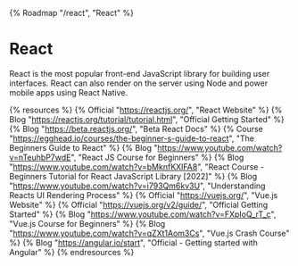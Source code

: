 {% Roadmap "/react", "React" %}

# React

React is the most popular front-end JavaScript library for building user interfaces. React can also render on the server using Node and power mobile apps using React Native.

{% resources %}
  {% Official "https://reactjs.org/", "React Website" %}
  {% Blog "https://reactjs.org/tutorial/tutorial.html", "Official Getting Started" %}
  {% Blog "https://beta.reactjs.org/", "Beta React Docs" %}
  {% Course "https://egghead.io/courses/the-beginner-s-guide-to-react", "The Beginners Guide to React" %}
  {% Blog "https://www.youtube.com/watch?v=nTeuhbP7wdE", "React JS Course for Beginners" %}
  {% Blog "https://www.youtube.com/watch?v=bMknfKXIFA8", "React Course - Beginners Tutorial for React JavaScript Library [2022]" %}
  {% Blog "https://www.youtube.com/watch?v=i793Qm6kv3U", "Understanding Reacts UI Rendering Process" %}
  {% Official "https://vuejs.org/", "Vue.js Website" %}
  {% Official "https://vuejs.org/v2/guide/", "Official Getting Started" %}
  {% Blog "https://www.youtube.com/watch?v=FXpIoQ_rT_c", "Vue.js Course for Beginners" %}
  {% Blog "https://www.youtube.com/watch?v=qZXt1Aom3Cs", "Vue.js Crash Course" %}
  {% Blog "https://angular.io/start", "Official - Getting started with Angular" %}
{% endresources %}
